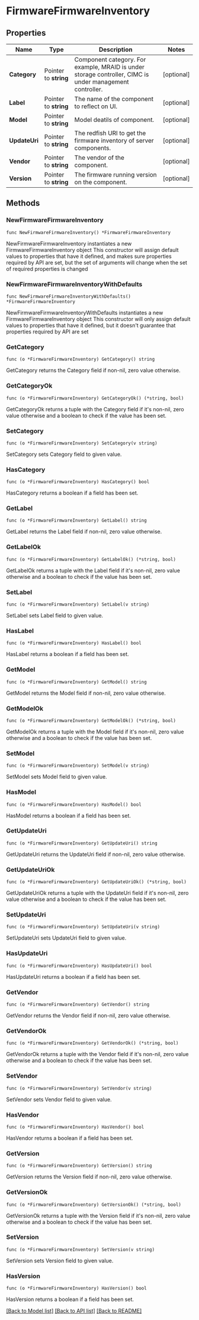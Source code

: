 # FirmwareFirmwareInventory

## Properties

Name | Type | Description | Notes
------------ | ------------- | ------------- | -------------
**Category** | Pointer to **string** | Component category. For example, MRAID is under storage controller, CIMC is under management controller. | [optional] 
**Label** | Pointer to **string** | The name of the component to reflect on UI. | [optional] 
**Model** | Pointer to **string** | Model deatils of component. | [optional] 
**UpdateUri** | Pointer to **string** | The redfish URI to get the firmware inventory of server components. | [optional] 
**Vendor** | Pointer to **string** | The vendor of the component. | [optional] 
**Version** | Pointer to **string** | The firmware running version on the component. | [optional] 

## Methods

### NewFirmwareFirmwareInventory

`func NewFirmwareFirmwareInventory() *FirmwareFirmwareInventory`

NewFirmwareFirmwareInventory instantiates a new FirmwareFirmwareInventory object
This constructor will assign default values to properties that have it defined,
and makes sure properties required by API are set, but the set of arguments
will change when the set of required properties is changed

### NewFirmwareFirmwareInventoryWithDefaults

`func NewFirmwareFirmwareInventoryWithDefaults() *FirmwareFirmwareInventory`

NewFirmwareFirmwareInventoryWithDefaults instantiates a new FirmwareFirmwareInventory object
This constructor will only assign default values to properties that have it defined,
but it doesn't guarantee that properties required by API are set

### GetCategory

`func (o *FirmwareFirmwareInventory) GetCategory() string`

GetCategory returns the Category field if non-nil, zero value otherwise.

### GetCategoryOk

`func (o *FirmwareFirmwareInventory) GetCategoryOk() (*string, bool)`

GetCategoryOk returns a tuple with the Category field if it's non-nil, zero value otherwise
and a boolean to check if the value has been set.

### SetCategory

`func (o *FirmwareFirmwareInventory) SetCategory(v string)`

SetCategory sets Category field to given value.

### HasCategory

`func (o *FirmwareFirmwareInventory) HasCategory() bool`

HasCategory returns a boolean if a field has been set.

### GetLabel

`func (o *FirmwareFirmwareInventory) GetLabel() string`

GetLabel returns the Label field if non-nil, zero value otherwise.

### GetLabelOk

`func (o *FirmwareFirmwareInventory) GetLabelOk() (*string, bool)`

GetLabelOk returns a tuple with the Label field if it's non-nil, zero value otherwise
and a boolean to check if the value has been set.

### SetLabel

`func (o *FirmwareFirmwareInventory) SetLabel(v string)`

SetLabel sets Label field to given value.

### HasLabel

`func (o *FirmwareFirmwareInventory) HasLabel() bool`

HasLabel returns a boolean if a field has been set.

### GetModel

`func (o *FirmwareFirmwareInventory) GetModel() string`

GetModel returns the Model field if non-nil, zero value otherwise.

### GetModelOk

`func (o *FirmwareFirmwareInventory) GetModelOk() (*string, bool)`

GetModelOk returns a tuple with the Model field if it's non-nil, zero value otherwise
and a boolean to check if the value has been set.

### SetModel

`func (o *FirmwareFirmwareInventory) SetModel(v string)`

SetModel sets Model field to given value.

### HasModel

`func (o *FirmwareFirmwareInventory) HasModel() bool`

HasModel returns a boolean if a field has been set.

### GetUpdateUri

`func (o *FirmwareFirmwareInventory) GetUpdateUri() string`

GetUpdateUri returns the UpdateUri field if non-nil, zero value otherwise.

### GetUpdateUriOk

`func (o *FirmwareFirmwareInventory) GetUpdateUriOk() (*string, bool)`

GetUpdateUriOk returns a tuple with the UpdateUri field if it's non-nil, zero value otherwise
and a boolean to check if the value has been set.

### SetUpdateUri

`func (o *FirmwareFirmwareInventory) SetUpdateUri(v string)`

SetUpdateUri sets UpdateUri field to given value.

### HasUpdateUri

`func (o *FirmwareFirmwareInventory) HasUpdateUri() bool`

HasUpdateUri returns a boolean if a field has been set.

### GetVendor

`func (o *FirmwareFirmwareInventory) GetVendor() string`

GetVendor returns the Vendor field if non-nil, zero value otherwise.

### GetVendorOk

`func (o *FirmwareFirmwareInventory) GetVendorOk() (*string, bool)`

GetVendorOk returns a tuple with the Vendor field if it's non-nil, zero value otherwise
and a boolean to check if the value has been set.

### SetVendor

`func (o *FirmwareFirmwareInventory) SetVendor(v string)`

SetVendor sets Vendor field to given value.

### HasVendor

`func (o *FirmwareFirmwareInventory) HasVendor() bool`

HasVendor returns a boolean if a field has been set.

### GetVersion

`func (o *FirmwareFirmwareInventory) GetVersion() string`

GetVersion returns the Version field if non-nil, zero value otherwise.

### GetVersionOk

`func (o *FirmwareFirmwareInventory) GetVersionOk() (*string, bool)`

GetVersionOk returns a tuple with the Version field if it's non-nil, zero value otherwise
and a boolean to check if the value has been set.

### SetVersion

`func (o *FirmwareFirmwareInventory) SetVersion(v string)`

SetVersion sets Version field to given value.

### HasVersion

`func (o *FirmwareFirmwareInventory) HasVersion() bool`

HasVersion returns a boolean if a field has been set.


[[Back to Model list]](../README.md#documentation-for-models) [[Back to API list]](../README.md#documentation-for-api-endpoints) [[Back to README]](../README.md)


